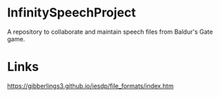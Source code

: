 # InfinitySpeechProject
A repository to collaborate and maintain speech files from Baldur's Gate game.


# Links
https://gibberlings3.github.io/iesdp/file_formats/index.htm